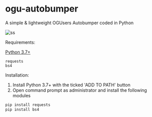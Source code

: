 # ogu-autobumper
A simple &amp; lightweight OGUsers Autobumper coded in Python

![ss](https://cdn.discordapp.com/attachments/751699543493705848/776162729006071849/cmd_kylFsAChFA.png)

Requirements:

[Python 3.7+](https://www.python.org/ftp/python/3.7.4/python-3.7.4-amd64.exe)

```
requests 
bs4
```


Installation:

1. Install Python 3.7+ with the ticked 'ADD TO PATH' button
2. Open command prompt as administrator and install the following modules
```py
pip install requests
pip install bs4
```
